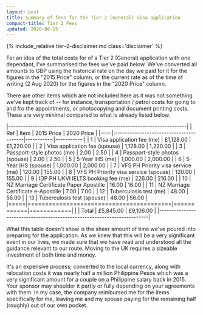 ```yaml
---
layout: post
title: Summary of fees for the Tier 2 (General) visa application
compact-title: Tier 2 Fees
updated: 2020-08-15
---
```


{% include_relative tier-2-disclaimer.md class='disclaimer' %}

For an idea of the total costs for of a Tier 2 (General) application with one dependant, I've summarised the fees we've paid below. We've converted all amounts to GBP using the historical rate on the day we paid for it for the figures in the "2015 Price" column, or the current rate as of the time of writing (2&nbsp;Aug&nbsp;2020) for the figures in the "2020 Price" column.

There are other items which are not included here as it was not something we've kept track of -- for instance, transportation / petrol costs for going to and fro the appointments, or photocopying and document printing costs. These are very minimal compared to what is already listed below.

|-------------------------------------------------------------------------|
| Ref | Item                                    | 2015 Price | 2020 Price |
|----:|:----------------------------------------|-----------:|-----------:|
|   1 | Visa application fee (me)               |  £1,128.00 |  £1,220.00 |
|   2 | Visa application fee (spouse)           |   1,128.00 |   1,220.00 |
|   3 | Passport-style photos (me)              |       2.00 |       2.50 |
|   4 | Passport-style photos (spouse)          |       2.00 |       2.50 |
|   5 | 5-Year IHS (me)                         |   1,000.00 |   2,000.00 |
|   6 | 5-Year IHS (spouse)                     |   1,000.00 |   2,000.00 |
|   7 | VFS PH Priority visa service (me)       |     120.00 |     155.00 |
|   8 | VFS PH Priority visa service (spouse)   |     120.00 |     155.00 |
|   9 | IDP PH UKVI IELTS booking fee (me)      |     226.00 |     216.00 |
|  10 | NZ Marriage Certificate Paper Apostille |      16.00 |      16.00 |
|  11 | NZ Marriage Certificate e-Apostille     |       7.00 |       7.00 |
|  12 | Tuberculosis test (me)                  |      48.00 |      56.00 |
|  13 | Tuberculosis test (spouse)              |      48.00 |      56.00 |
|=====|=========================================|============|============|
|     | Total                                   |  £5,845.00 |  £9,106.00 |
|-------------------------------------------------------------------------|

What this table doesn't show is the sheer amount of time we've poured into preparing for the application. As we knew that this will be a very significant event in our lives, we made sure that we have read and understood all the guidance relevant to our route. Moving to the UK requires a sizeable investment of both time and money.

It's an expensive process; converted to the local currency, along with relocation costs it was nearly half a million Philippine Pesos which was a very significant amount for a couple on a Philippine salary back in 2015. Your sponsor may shoulder it partly or fully depending on your agreements with them. In my case, the company reimbursed me for the items specifically for me, leaving me and my spouse paying for the remaining half (roughly) out of our own pocket.